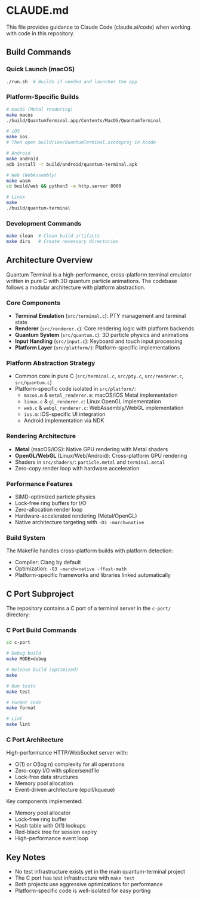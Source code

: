 # CLAUDE.md

This file provides guidance to Claude Code (claude.ai/code) when working with code in this repository.

## Build Commands

### Quick Launch (macOS)
```bash
./run.sh  # Builds if needed and launches the app
```

### Platform-Specific Builds
```bash
# macOS (Metal rendering)
make macos
./build/QuantumTerminal.app/Contents/MacOS/QuantumTerminal

# iOS
make ios
# Then open build/ios/QuantumTerminal.xcodeproj in Xcode

# Android
make android
adb install -r build/android/quantum-terminal.apk

# Web (WebAssembly)
make wasm
cd build/web && python3 -m http.server 8000

# Linux
make
./build/quantum-terminal
```

### Development Commands
```bash
make clean  # Clean build artifacts
make dirs   # Create necessary directories
```

## Architecture Overview

Quantum Terminal is a high-performance, cross-platform terminal emulator written in pure C with 3D quantum particle animations. The codebase follows a modular architecture with platform abstraction.

### Core Components
- **Terminal Emulation** (`src/terminal.c`): PTY management and terminal state
- **Renderer** (`src/renderer.c`): Core rendering logic with platform backends
- **Quantum System** (`src/quantum.c`): 3D particle physics and animations
- **Input Handling** (`src/input.c`): Keyboard and touch input processing
- **Platform Layer** (`src/platform/`): Platform-specific implementations

### Platform Abstraction Strategy
- Common core in pure C (`src/terminal.c`, `src/pty.c`, `src/renderer.c`, `src/quantum.c`)
- Platform-specific code isolated in `src/platform/`:
  - `macos.m` & `metal_renderer.m`: macOS/iOS Metal implementation
  - `linux.c` & `gl_renderer.c`: Linux OpenGL implementation
  - `web.c` & `webgl_renderer.c`: WebAssembly/WebGL implementation
  - `ios.m`: iOS-specific UI integration
  - Android implementation via NDK

### Rendering Architecture
- **Metal** (macOS/iOS): Native GPU rendering with Metal shaders
- **OpenGL/WebGL** (Linux/Web/Android): Cross-platform GPU rendering
- Shaders in `src/shaders/`: `particle.metal` and `terminal.metal`
- Zero-copy render loop with hardware acceleration

### Performance Features
- SIMD-optimized particle physics
- Lock-free ring buffers for I/O
- Zero-allocation render loop
- Hardware-accelerated rendering (Metal/OpenGL)
- Native architecture targeting with `-O3 -march=native`

### Build System
The Makefile handles cross-platform builds with platform detection:
- Compiler: Clang by default
- Optimization: `-O3 -march=native -ffast-math`
- Platform-specific frameworks and libraries linked automatically

## C Port Subproject

The repository contains a C port of a terminal server in the `c-port/` directory:

### C Port Build Commands
```bash
cd c-port

# Debug build
make MODE=debug

# Release build (optimized)
make

# Run tests
make test

# Format code
make format

# Lint
make lint
```

### C Port Architecture
High-performance HTTP/WebSocket server with:
- O(1) or O(log n) complexity for all operations
- Zero-copy I/O with splice/sendfile
- Lock-free data structures
- Memory pool allocation
- Event-driven architecture (epoll/kqueue)

Key components implemented:
- Memory pool allocator
- Lock-free ring buffer
- Hash table with O(1) lookups
- Red-black tree for session expiry
- High-performance event loop

## Key Notes

- No test infrastructure exists yet in the main quantum-terminal project
- The C port has test infrastructure with `make test`
- Both projects use aggressive optimizations for performance
- Platform-specific code is well-isolated for easy porting